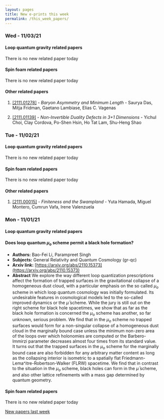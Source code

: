 ```yaml
---
layout: pages
title: New e-prints this week
permalink: /this_week_papers/
---
```




### Wed - 11/03/21

#### Loop quantum gravity related papers

There is no new related paper today 

#### Spin foam related papers

There is no new related paper today 



#### Other related papers

1. [[2111.01278]](https://arxiv.org/abs/2111.01278) - *Baryon Asymmetry and Minimum Length* - Saurya Das, Mitja Fridman, Gaetano Lambiase, Elias C. Vagenas

1. [[2111.01139]](https://arxiv.org/abs/2111.01139) - *Non-Invertible Duality Defects in 3+1 Dimensions* - Yichul Choi, Clay Cordova, Po-Shen Hsin, Ho Tat Lam, Shu-Heng Shao



### Tue - 11/02/21

#### Loop quantum gravity related papers

There is no new related paper today 

#### Spin foam related papers

There is no new related paper today 



#### Other related papers

1. [[2111.00015]](https://arxiv.org/abs/2111.00015) - *Finiteness and the Swampland* - Yuta Hamada, Miguel Montero, Cumrun Vafa, Irene Valenzuela



### Mon - 11/01/21

#### Loop quantum gravity related papers

#### **Does loop quantum $μ_o$ scheme permit a black hole formation?**
 - **Authors:** Bao-Fei Li, Parampreet Singh
 - **Subjects:** General Relativity and Quantum Cosmology (gr-qc)
 - **Arxiv link:** [https://arxiv.org/abs/2110.15373](https://arxiv.org/abs/2110.15373)
 - **Abstract**
 We explore the way different loop quantization prescriptions affect the formation of trapped surfaces in the gravitational collapse of a homogeneous dust cloud, with a particular emphasis on the so called $\mu_o$ scheme in which loop quantum cosmology was initially formulated. Its undesirable features in cosmological models led to the so-called improved dynamics or the $\bar \mu$ scheme. While the jury is still out on the right scheme for black hole spacetimes, we show that as far as the black hole formation is concerned the $\mu_o$ scheme has another, so far unknown, serious problem. We find that in the $\mu_o$ scheme no trapped surfaces would form for a non-singular collapse of a homogeneous dust cloud in the marginally bound case unless the minimum non-zero area of the loops over which holonomies are computed or the Barbero-Immirzi parameter decreases almost four times from its standard value. It turns out that the trapped surfaces in the $\mu_o$ scheme for the marginally bound case are also forbidden for any arbitrary matter content as long as the collapsing interior is isometric to a spatially flat Friedmann-Lema\^itre-Robertson-Walker (FLRW) spacetime. We find that in contrast to the situation in the $\mu_o$ scheme, black holes can form in the $\bar \mu$ scheme, and also other lattice refinements with a mass gap determined by quantum geometry. 

#### Spin foam related papers

There is no new related paper today 




[New papers last week]({{site.url}}/archived/weekly/pre-print/2021/11/01/archived_weekly_papers.html)